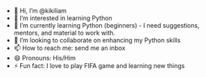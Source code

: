 - 👋 Hi, I’m @kikiliam
- 👀 I’m interested in learning Python
- 🌱 I’m currently learning Python (beginners) - I need suggestions, mentors, and material to work with.
- 💞️ I’m looking to collaborate on enhancing my Python skills
- 📫 How to reach me: send me an inbox
- 😄 Pronouns: His/Him
- ⚡ Fun fact: I love to play FIFA game and learning new things

<!---
kikiliam/kikiliam is a ✨ special ✨ repository because its `README.md` (this file) appears on your GitHub profile.
You can click the Preview link to take a look at your changes.
--->
